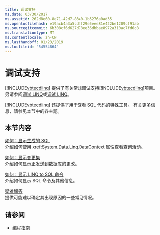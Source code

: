 ```yaml
---
title: 调试支持
ms.date: 03/30/2017
ms.assetid: 262d8e60-8e71-42d7-8340-1b5276a0ad35
ms.openlocfilehash: e19acb4a3a5cdff29e5eee81e422be1209cf91ab
ms.sourcegitcommit: 6b308cf6d627d78ee36dbbae8972a310ac7fd6c8
ms.translationtype: MT
ms.contentlocale: zh-CN
ms.lasthandoff: 01/23/2019
ms.locfileid: "54554864"
---
```

# <a name="debugging-support"></a>调试支持
[!INCLUDE[vbtecdlinq](../../../../../../includes/vbtecdlinq-md.md)] 提供了有关常规调试支持[!INCLUDE[vbtecdlinq](../../../../../../includes/vbtecdlinq-md.md)]项目。  另请参阅[调试 LINQ](/visualstudio/debugger/debugging-linq)或[调试 LINQ](/visualstudio/debugger/debugging-linq)。  
  
 [!INCLUDE[vbtecdlinq](../../../../../../includes/vbtecdlinq-md.md)] 还提供了用于查看 SQL 代码的特殊工具。 有关更多信息，请参见本节中的各主题。  
  
## <a name="in-this-section"></a>本节内容  
 [如何：显示生成的 SQL](../../../../../../docs/framework/data/adonet/sql/linq/how-to-display-generated-sql.md)  
 介绍如何使用 <xref:System.Data.Linq.DataContext> 属性查看查询活动。  
  
 [如何：显示变更集](../../../../../../docs/framework/data/adonet/sql/linq/how-to-display-a-changeset.md)  
 介绍如何显示正发送到数据库的更改。  
  
 [如何：显示 LINQ to SQL 命令](../../../../../../docs/framework/data/adonet/sql/linq/how-to-display-linq-to-sql-commands.md)  
 介绍如何显示 SQL 命令及其他信息。  
  
 [疑难解答](../../../../../../docs/framework/data/adonet/sql/linq/troubleshooting.md)  
 提供可能难以确定其出现原因的一些常见情况。  
  
## <a name="see-also"></a>请参阅
- [编程指南](../../../../../../docs/framework/data/adonet/sql/linq/programming-guide.md)
